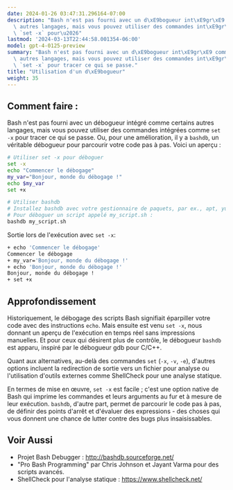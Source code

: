 ```yaml
---
date: 2024-01-26 03:47:31.296164-07:00
description: "Bash n'est pas fourni avec un d\xE9bogueur int\xE9gr\xE9 comme certains\
  \ autres langages, mais vous pouvez utiliser des commandes int\xE9gr\xE9es comme\
  \ `set -x` pour\u2026"
lastmod: '2024-03-13T22:44:58.001354-06:00'
model: gpt-4-0125-preview
summary: "Bash n'est pas fourni avec un d\xE9bogueur int\xE9gr\xE9 comme certains\
  \ autres langages, mais vous pouvez utiliser des commandes int\xE9gr\xE9es comme\
  \ `set -x` pour tracer ce qui se passe."
title: "Utilisation d'un d\xE9bogueur"
weight: 35
---
```


## Comment faire :
Bash n'est pas fourni avec un débogueur intégré comme certains autres langages, mais vous pouvez utiliser des commandes intégrées comme `set -x` pour tracer ce qui se passe. Ou, pour une amélioration, il y a `bashdb`, un véritable débogueur pour parcourir votre code pas à pas. Voici un aperçu :

```Bash
# Utiliser set -x pour déboguer
set -x
echo "Commencer le débogage"
my_var="Bonjour, monde du débogage !"
echo $my_var
set +x

# Utiliser bashdb
# Installez bashdb avec votre gestionnaire de paquets, par ex., apt, yum, brew.
# Pour déboguer un script appelé my_script.sh :
bashdb my_script.sh
```

Sortie lors de l'exécution avec `set -x`:
```Bash
+ echo 'Commencer le débogage'
Commencer le débogage
+ my_var='Bonjour, monde du débogage !'
+ echo 'Bonjour, monde du débogage !'
Bonjour, monde du débogage !
+ set +x
```

## Approfondissement
Historiquement, le débogage des scripts Bash signifiait éparpiller votre code avec des instructions `echo`. Mais ensuite est venu `set -x`, nous donnant un aperçu de l'exécution en temps réel sans impressions manuelles. Et pour ceux qui désirent plus de contrôle, le débogueur `bashdb` est apparu, inspiré par le débogueur gdb pour C/C++.

Quant aux alternatives, au-delà des commandes `set` (`-x`, `-v`, `-e`), d'autres options incluent la redirection de sortie vers un fichier pour analyse ou l'utilisation d'outils externes comme ShellCheck pour une analyse statique.

En termes de mise en œuvre, `set -x` est facile ; c'est une option native de Bash qui imprime les commandes et leurs arguments au fur et à mesure de leur exécution. `bashdb`, d'autre part, permet de parcourir le code pas à pas, de définir des points d'arrêt et d'évaluer des expressions - des choses qui vous donnent une chance de lutter contre des bugs plus insaisissables.

## Voir Aussi
- Projet Bash Debugger : http://bashdb.sourceforge.net/
- "Pro Bash Programming" par Chris Johnson et Jayant Varma pour des scripts avancés.
- ShellCheck pour l'analyse statique : https://www.shellcheck.net/
